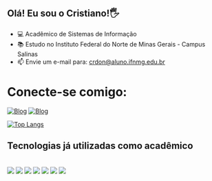 ## Olá! Eu sou o Cristiano!🖐
* 💻 Acadêmico de Sistemas de Informação
* 📚 Estudo no Instituto Federal do Norte de Minas Gerais - Campus Salinas
* 📫 Envie um e-mail para: crdon@aluno.ifnmg.edu.br

# Conecte-se comigo:

[![Blog](https://img.shields.io/badge/Instagram-E4405F?style=for-the-badge&logo=instagram&logoColor=white)](https://www.instagram.com/ocristianor)
[![Blog](https://img.shields.io/badge/LinkedIn-0077B5?style=for-the-badge&logo=linkedin&logoColor=white)](https://www.linkedin.com/in/cristianord/)

[![Top Langs](https://github-readme-stats.vercel.app/api/top-langs/?username=cristianordon&layout=donut-vertical)](https://github.com/anuraghazra/github-readme-stats)


## Tecnologias já utilizadas como acadêmico
<div style="display: inline block"><br/>
  <img align="center" alt"c" src="https://img.shields.io/badge/C-00599C?style=for-the-badge&logo=c&logoColor=white"/>
  <img align="center" alt"java" src="https://img.shields.io/badge/Java-ED8B00?style=for-the-badge&logo=openjdk&logoColor=white)https://img.shields.io/badge/Java-ED8B00?style=for-the-badge&logo=openjdk&logoColor=white"/>
  <img align="center" alt"python" src="https://img.shields.io/badge/Python-14354C?style=for-the-badge&logo=python&logoColor=whitehttps://img.shields.io/badge/Python-14354C?style=for-the-badge&logo=python&logoColor=white"/>
  <img align="center" alt"html5" src="https://img.shields.io/badge/HTML-239120?style=for-the-badge&logo=html5&logoColor=white](https://img.shields.io/badge/HTML5-E34F26?style=for-the-badge&logo=html5&logoColor=white)" />
  <img align="center" alt"css" src="https://img.shields.io/badge/CSS-239120?&style=for-the-badge&logo=css3&logoColor=white" />
  <img align="center" alt"js" src="https://img.shields.io/badge/JavaScript-323330?style=for-the-badge&logo=javascript&logoColor=F7DF1E" />
  <img align="center" alt"bootstrap" src="https://img.shields.io/badge/Bootstrap-563D7C?style=for-the-badge&logo=bootstrap&logoColor=white"/>
</div> <br/>



